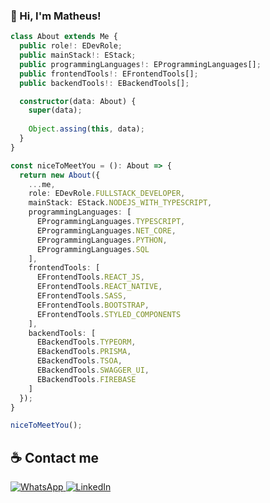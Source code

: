 ### 👋 Hi, I'm Matheus!

```typescript
class About extends Me {
  public role!: EDevRole;
  public mainStack!: EStack;
  public programmingLanguages!: EProgrammingLanguages[];
  public frontendTools!: EFrontendTools[];
  public backendTools!: EBackendTools[];

  constructor(data: About) {
    super(data);
    
    Object.assing(this, data);
  }
}

const niceToMeetYou = (): About => {
  return new About({
    ...me,
    role: EDevRole.FULLSTACK_DEVELOPER,
    mainStack: EStack.NODEJS_WITH_TYPESCRIPT,
    programmingLanguages: [
      EProgrammingLanguages.TYPESCRIPT,
      EProgrammingLanguages.NET_CORE,
      EProgrammingLanguages.PYTHON,
      EProgrammingLanguages.SQL
    ],
    frontendTools: [
      EFrontendTools.REACT_JS,
      EFrontendTools.REACT_NATIVE,
      EFrontendTools.SASS,
      EFrontendTools.BOOTSTRAP,
      EFrontendTools.STYLED_COMPONENTS
    ],
    backendTools: [
      EBackendTools.TYPEORM,
      EBackendTools.PRISMA,
      EBackendTools.TSOA,
      EBackendTools.SWAGGER_UI,
      EBackendTools.FIREBASE
    ]
  });
}

niceToMeetYou();
```
## ☕ Contact me

<div>  
  <a href="https://wa.me/send?phone=5512988988321">
    <img src="https://img.shields.io/badge/WhatsApp-25D366?style=for-the-badge&logo=whatsapp&logoColor=white" alt="WhatsApp" title="WhatsApp" />
  </a>
  
  <a href="https://www.linkedin.com/in/matheuspdomingos/">
    <img src="https://img.shields.io/badge/LinkedIn-0077B5?style=for-the-badge&logo=linkedin&logoColor=white" alt="LinkedIn" title="LinkedIn" />
  </a>
</div>
